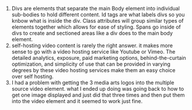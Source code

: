 1. Divs are elements that separate the main Body element into individual sub-bodies to hold different content. Id tags are what labels divs so you knbow what is inside the div. Class attributes will group similar types of elements together which allows for ease of styling. Spans go inside of divs to create and sectioned areas like a div does to the main body element.
2. self-hosting video content is rarely the right answer. it makes more sense to go with a video hosting service like Youtube or Vimeo. The detailed analytics, exposure, paid marketing options, behind-the-curtain optimization, and simplicity of use that can be provided in varying degrees by these video hosting services make them an easy choice over self hosting.
3. I had a problem with getting the 3 media arts logos into the multiple source video element. what I ended up doing was going back to how to get one image displayed and just did that three times and then put them into the video element and it seemed to work just fine. 
